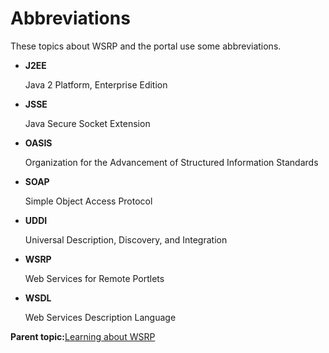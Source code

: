 # Abbreviations 

These topics about WSRP and the portal use some abbreviations.

-   **J2EE**

    Java 2 Platform, Enterprise Edition

-   **JSSE**

    Java Secure Socket Extension

-   **OASIS**

    Organization for the Advancement of Structured Information Standards

-   **SOAP**

    Simple Object Access Protocol

-   **UDDI**

    Universal Description, Discovery, and Integration

-   **WSRP**

    Web Services for Remote Portlets

-   **WSDL**

    Web Services Description Language


**Parent topic:**[Learning about WSRP ](../admin-system/wsrpc_learn.md)

